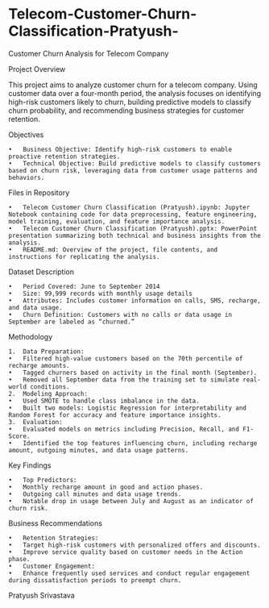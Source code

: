 # Telecom-Customer-Churn-Classification-Pratyush-

Customer Churn Analysis for Telecom Company

Project Overview

This project aims to analyze customer churn for a telecom company. Using customer data over a four-month period, the analysis focuses on identifying high-risk customers likely to churn, building predictive models to classify churn probability, and recommending business strategies for customer retention.

Objectives

	•	Business Objective: Identify high-risk customers to enable proactive retention strategies.
	•	Technical Objective: Build predictive models to classify customers based on churn risk, leveraging data from customer usage patterns and behaviors.

Files in Repository

	•	Telecom Customer Churn Classification (Pratyush).ipynb: Jupyter Notebook containing code for data preprocessing, feature engineering, model training, evaluation, and feature importance analysis.
	•	Telecom Customer Churn Classification (Pratyush).pptx: PowerPoint presentation summarizing both technical and business insights from the analysis.
	•	README.md: Overview of the project, file contents, and instructions for replicating the analysis.

Dataset Description

	•	Period Covered: June to September 2014
	•	Size: 99,999 records with monthly usage details
	•	Attributes: Includes customer information on calls, SMS, recharge, and data usage.
	•	Churn Definition: Customers with no calls or data usage in September are labeled as “churned.”

Methodology

	1.	Data Preparation:
	•	Filtered high-value customers based on the 70th percentile of recharge amounts.
	•	Tagged churners based on activity in the final month (September).
	•	Removed all September data from the training set to simulate real-world conditions.
	2.	Modeling Approach:
	•	Used SMOTE to handle class imbalance in the data.
	•	Built two models: Logistic Regression for interpretability and Random Forest for accuracy and feature importance insights.
	3.	Evaluation:
	•	Evaluated models on metrics including Precision, Recall, and F1-Score.
	•	Identified the top features influencing churn, including recharge amount, outgoing minutes, and data usage patterns.

Key Findings

	•	Top Predictors:
	•	Monthly recharge amount in good and action phases.
	•	Outgoing call minutes and data usage trends.
	•	Notable drop in usage between July and August as an indicator of churn risk.

Business Recommendations

	•	Retention Strategies:
	•	Target high-risk customers with personalized offers and discounts.
	•	Improve service quality based on customer needs in the Action phase.
	•	Customer Engagement:
	•	Enhance frequently used services and conduct regular engagement during dissatisfaction periods to preempt churn.

Pratyush Srivastava
